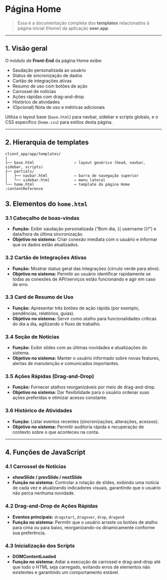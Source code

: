 # Página Home

> Essa é a documentação completa dos **templates** relacionados à página inicial (Home) da aplicação **seer.app**.

---

## 1. Visão geral

O módulo de **Front-End** da página Home exibe:

- Saudação personalizada ao usuário  
- Status de sincronização de dados  
- Cartão de integrações ativas  
- Resumo de uso com botões de ação  
- Carrossel de notícias  
- Ações rápidas com drag-and-drop  
- Histórico de atividades  
- (Opcional) Nota de uso e métricas adicionais  

Utiliza o layout base (`base.html`) para navbar, sidebar e scripts globais, e o CSS específico (`home.css`) para estilos desta página.

---

## 2. Hierarquia de templates

```
client_app/app/templates/
|
├── base.html                  ← layout genérico (head, navbar, sidebar, scripts)
├── partials/
│   ├── navbar.html            ← barra de navegação superior
│   └── sidebar.html           ← menu lateral
└── home.html                  ← template da página Home :contentReference
```

## 3. Elementos do `home.html`

### 3.1 Cabeçalho de boas-vindas
- **Função:** Exibir saudação personalizada (“Bom dia, {{ username }}!”) e data/hora da última sincronização.  
- **Objetivo no sistema:** Criar conexão imediata com o usuário e informar que os dados estão atualizados.

### 3.2 Cartão de Integrações Ativas
- **Função:** Mostrar status geral das integrações (círculo verde para ativo).  
- **Objetivo no sistema:** Permitir ao usuário identificar rapidamente se todas as conexões de API/serviços estão funcionando e agir em caso de erro.

### 3.3 Card de Resumo de Uso
- **Função:** Apresentar três botões de ação rápida (por exemplo, pendências, relatórios, guias).  
- **Objetivo no sistema:** Servir como atalho para funcionalidades críticas do dia a dia, agilizando o fluxo de trabalho.

### 3.4 Seção de Notícias
- **Função:** Exibir slides com as últimas novidades e atualizações do sistema.  
- **Objetivo no sistema:** Manter o usuário informado sobre novas features, alertas de manutenção e comunicados importantes.

### 3.5 Ações Rápidas (Drag-and-Drop)
- **Função:** Fornecer atalhos reorganizáveis por meio de drag-and-drop.  
- **Objetivo no sistema:** Dar flexibilidade para o usuário ordenar suas ações preferidas e otimizar acesso constante.

### 3.6 Histórico de Atividades
- **Função:** Listar eventos recentes (sincronizações, alterações, acessos).  
- **Objetivo no sistema:** Permitir auditoria rápida e recuperação de contexto sobre o que aconteceu na conta.

---

## 4. Funções de JavaScript

### 4.1 Carrossel de Notícias
- **showSlide / prevSlide / nextSlide**  
- **Função no sistema:** Controlar a rotação de slides, exibindo uma notícia de cada vez e atualizando indicadores visuais, garantindo que o usuário não perca nenhuma novidade.

### 4.2 Drag-and-Drop de Ações Rápidas
- **Eventos principais:** `dragstart`, `dragover`, `drop`, `dragend`  
- **Função no sistema:** Permitir que o usuário arraste os botões de atalho para cima ou para baixo, reorganizando-os dinamicamente conforme sua preferência.

### 4.3 Inicialização dos Scripts
- **DOMContentLoaded**  
- **Função no sistema:** Adiar a execução de carrossel e drag-and-drop até que todo o HTML seja carregado, evitando erros de elementos não existentes e garantindo um comportamento estável.
